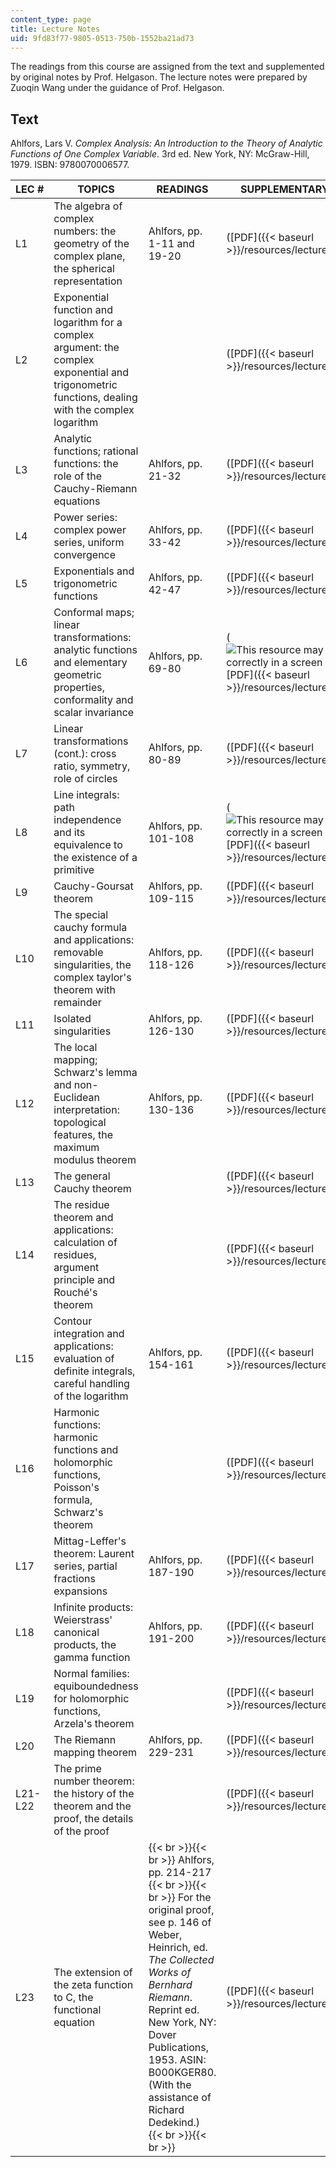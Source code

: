 ```yaml
---
content_type: page
title: Lecture Notes
uid: 9fd83f77-9805-0513-750b-1552ba21ad73
---
```


The readings from this course are assigned from the text and supplemented by original notes by Prof. Helgason. The lecture notes were prepared by Zuoqin Wang under the guidance of Prof. Helgason.

Text
----

Ahlfors, Lars V. _Complex Analysis: An Introduction to the Theory of Analytic Functions of One Complex Variable_. 3rd ed. New York, NY: McGraw-Hill, 1979. ISBN: 9780070006577.

| LEC # | TOPICS | READINGS | SUPPLEMENTARY NOTES |
| --- | --- | --- | --- |
| L1 | The algebra of complex numbers: the geometry of the complex plane, the spherical representation | Ahlfors, pp. 1-11 and 19-20 | ([PDF]({{< baseurl >}}/resources/lecture1)) |
| L2 | Exponential function and logarithm for a complex argument: the complex exponential and trigonometric functions, dealing with the complex logarithm | &nbsp; | ([PDF]({{< baseurl >}}/resources/lecture2)) |
| L3 | Analytic functions; rational functions: the role of the Cauchy-Riemann equations | Ahlfors, pp. 21-32 | ([PDF]({{< baseurl >}}/resources/lecture3)) |
| L4 | Power series: complex power series, uniform convergence | Ahlfors, pp. 33-42 | ([PDF]({{< baseurl >}}/resources/lecture4)) |
| L5 | Exponentials and trigonometric functions | Ahlfors, pp. 42-47 | ([PDF]({{< baseurl >}}/resources/lecture5)) |
| L6 | Conformal maps; linear transformations: analytic functions and elementary geometric properties, conformality and scalar invariance | Ahlfors, pp. 69-80 | (![This resource may not render correctly in a screen reader.](/images/inacessible.gif)[PDF]({{< baseurl >}}/resources/lecture6)) |
| L7 | Linear transformations (cont.): cross ratio, symmetry, role of circles | Ahlfors, pp. 80-89 | ([PDF]({{< baseurl >}}/resources/lecture7)) |
| L8 | Line integrals: path independence and its equivalence to the existence of a primitive | Ahlfors, pp. 101-108 | (![This resource may not render correctly in a screen reader.](/images/inacessible.gif)[PDF]({{< baseurl >}}/resources/lecture8)) |
| L9 | Cauchy-Goursat theorem | Ahlfors, pp. 109-115 | ([PDF]({{< baseurl >}}/resources/lecture9)) |
| L10 | The special cauchy formula and applications: removable singularities, the complex taylor's theorem with remainder | Ahlfors, pp. 118-126 | ([PDF]({{< baseurl >}}/resources/lecture10)) |
| L11 | Isolated singularities | Ahlfors, pp. 126-130 | ([PDF]({{< baseurl >}}/resources/lecture11)) |
| L12 | The local mapping; Schwarz's lemma and non-Euclidean interpretation: topological features, the maximum modulus theorem | Ahlfors, pp. 130-136 | ([PDF]({{< baseurl >}}/resources/lecture12)) |
| L13 | The general Cauchy theorem | &nbsp; | ([PDF]({{< baseurl >}}/resources/lecture13)) |
| L14 | The residue theorem and applications: calculation of residues, argument principle and Rouché's theorem | &nbsp; | ([PDF]({{< baseurl >}}/resources/lecture14)) |
| L15 | Contour integration and applications: evaluation of definite integrals, careful handling of the logarithm | Ahlfors, pp. 154-161 | ([PDF]({{< baseurl >}}/resources/lecture15)) |
| L16 | Harmonic functions: harmonic functions and holomorphic functions, Poisson's formula, Schwarz's theorem | &nbsp; | ([PDF]({{< baseurl >}}/resources/lecture16)) |
| L17 | Mittag-Leffer's theorem: Laurent series, partial fractions expansions | Ahlfors, pp. 187-190 | ([PDF]({{< baseurl >}}/resources/lecture17)) |
| L18 | Infinite products: Weierstrass' canonical products, the gamma function | Ahlfors, pp. 191-200 | ([PDF]({{< baseurl >}}/resources/lecture18_long2)) |
| L19 | Normal families: equiboundedness for holomorphic functions, Arzela's theorem | &nbsp; | ([PDF]({{< baseurl >}}/resources/lecture19)) |
| L20 | The Riemann mapping theorem | Ahlfors, pp. 229-231 | ([PDF]({{< baseurl >}}/resources/lecture20)) |
| L21-L22 | The prime number theorem: the history of the theorem and the proof, the details of the proof | &nbsp; | ([PDF]({{< baseurl >}}/resources/lecture21_22)) |
| L23 | The extension of the zeta function to C, the functional equation |  {{< br >}}{{< br >}} Ahlfors, pp. 214-217 {{< br >}}{{< br >}} For the original proof, see p. 146 of Weber, Heinrich, ed. _The Collected Works of Bernhard Riemann_. Reprint ed. New York, NY: Dover Publications, 1953. ASIN: B000KGER80. (With the assistance of Richard Dedekind.) {{< br >}}{{< br >}}  | ([PDF]({{< baseurl >}}/resources/lecture23))